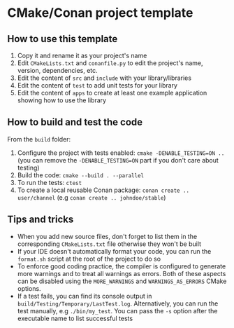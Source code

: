 # CMake/Conan project template

## How to use this template
1. Copy it and rename it as your project's name
2. Edit `CMakeLists.txt` and `conanfile.py` to edit the project's name, version, dependencies, etc.
3. Edit the content of `src` and `include` with your library/libraries
4. Edit the content of `test` to add unit tests for your library
5. Edit the content of `apps` to create at least one example application showing how to use the library

## How to build and test the code
From the `build` folder:
1. Configure the project with tests enabled: `cmake -DENABLE_TESTING=ON ..` (you can remove the `-DENABLE_TESTING=ON` part if you don't care about testing)
2. Build the code: `cmake --build . --parallel`
3. To run the tests: `ctest`
4. To create a local reusable Conan package: `conan create .. user/channel` (e.g `conan create .. johndoe/stable`)

## Tips and tricks
* When you add new source files, don't forget to list them in the corresponding `CMakeLists.txt` file otherwise they won't be built
* If your IDE doesn't automatically format your code, you can run the `format.sh` script at the root of the project to do so
* To enforce good coding practice, the compiler is configured to generate more warnings and to treat all warnings as errors. Both of these aspects can be disabled using the `MORE_WARNINGS` and `WARNINGS_AS_ERRORS` CMake options.
* If a test fails, you can find its console output in `build/Testing/Temporary/LastTest.log`. Alternatively, you can run the test manually, e.g `./bin/my_test`. You can pass the `-s` option after the executable name to list successful tests